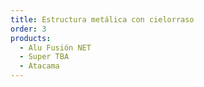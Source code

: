 ```yaml
---
title: Estructura metálica con cielorraso	
order: 3
products:
  - Alu Fusión NET
  - Super TBA
  - Atacama
---
```

